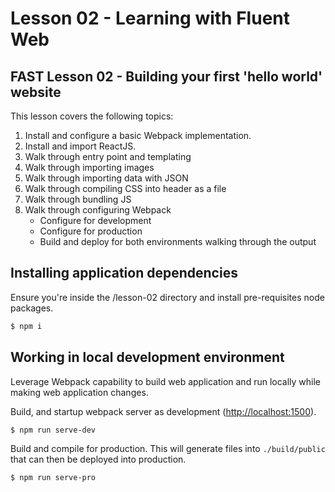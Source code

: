 # Lesson 02 - Learning with Fluent Web

## FAST Lesson 02 - Building your first 'hello world' website

This lesson covers the following topics:

1. Install and configure a basic Webpack implementation.
2. Install and import ReactJS.
3. Walk through entry point and templating
4. Walk through importing images
5. Walk through importing data with JSON
6. Walk through compiling CSS into header as a file
7. Walk through bundling JS
8. Walk through configuring Webpack
    * Configure for development
    * Configure for production
    * Build and deploy for both environments walking through the output

## Installing application dependencies

Ensure you're inside the /lesson-02 directory and install pre-requisites node packages.

```bash
$ npm i
```

## Working in local development environment

Leverage Webpack capability to build web application and run locally while making web application changes.

Build, and startup webpack server as development (<http://localhost:1500>).

```bash
$ npm run serve-dev
```

Build and compile for production. This will generate files into `./build/public` that can then be deployed into production.

```bash
$ npm run serve-pro
```